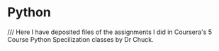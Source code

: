 # Python
/// Here I have deposited files of the assignments I did in Coursera's 5 Course Python Specilization classes by Dr Chuck.
